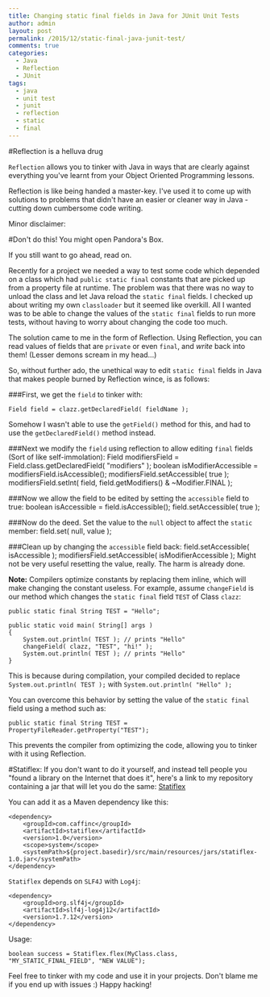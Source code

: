 ```yaml
---
title: Changing static final fields in Java for JUnit Unit Tests
author: admin
layout: post
permalink: /2015/12/static-final-java-junit-test/
comments: true
categories:
  - Java
  - Reflection
  - JUnit
tags:
  - java
  - unit test
  - junit
  - reflection
  - static
  - final
---
```

#Reflection is a helluva drug

`Reflection` allows you to tinker with Java in ways that are clearly against everything you've learnt from your Object Oriented Programming lessons.

Reflection is like being handed a master-key. I've used it to come up with solutions to problems that didn't have an easier or cleaner way in Java - cutting down cumbersome code writing.

Minor disclaimer:

#Don't do this! You might open Pandora's Box.

If you still want to go ahead, read on.

Recently for a project we needed a way to test some code which depended on a class which had `public static final` constants that are picked up from a property file at runtime. The problem was that there was no way to unload the class and let Java reload the `static final` fields. I checked up about writing my own `classloader` but it seemed like overkill. All I wanted was to be able to change the values of the `static final` fields to run more tests, without having to worry about changing the code too much.

The solution came to me in the form of Reflection. Using Reflection, you can read values of fields that are `private` or even `final`, and *write* back into them! (Lesser demons scream in my head...)

So, without further ado, the unethical way to edit `static final` fields in Java that makes people burned by Reflection wince, is as follows:

###First, we get the `field` to tinker with:
 
    Field field = clazz.getDeclaredField( fieldName );

Somehow I wasn't able to use the `getField()` method for this, and had to use the `getDeclaredField()` method instead.

###Next we modify the `field` using reflection to allow editing `final` fields (Sort of like self-immolation): 
    Field modifiersField = Field.class.getDeclaredField( "modifiers" );
    boolean isModifierAccessible = modifiersField.isAccessible();
    modifiersField.setAccessible( true );
    modifiersField.setInt( field, field.getModifiers() & ~Modifier.FINAL );

###Now we allow the field to be edited by setting the `accessible` field to true:
    boolean isAccessible = field.isAccessible();
    field.setAccessible( true );

###Now do the deed. Set the value to the `null` object to affect the `static` member:
    field.set( null, value );

###Clean up by changing the `accessible` field back:
    field.setAccessible( isAccessible );
    modifiersField.setAccessible( isModifierAccessible );
Might not be very useful resetting the value, really. The harm is already done.

**Note:** Compilers optimize constants by replacing them inline, which will make changing the constant useless. For example, assume `changeField` is our method which changes the `static final` field `TEST` of Class `clazz`:

    public static final String TEST = "Hello";

    public static void main( String[] args )
    {
        System.out.println( TEST ); // prints "Hello"
        changeField( clazz, "TEST", "hi!" );
        System.out.println( TEST ); // prints "Hello"
    }

This is because during compilation, your compiled decided to replace `System.out.println( TEST );` with `System.out.println( "Hello" );`

You can overcome this behavior by setting the value of the `static final` field using a method such as:

    public static final String TEST = PropertyFileReader.getProperty("TEST");
This prevents the compiler from optimizing the code, allowing you to tinker with it using Reflection.

#Statiflex:
If you don't want to do it yourself, and instead tell people you "found a library on the Internet that does it", here's a link to my repository containing a jar that will let you do the same: [Statiflex](https://github.com/caffinc/statiflex/releases/tag/1.0 "Statiflex")

You can add it as a Maven dependency like this:

    <dependency>
        <groupId>com.caffinc</groupId>
        <artifactId>statiflex</artifactId>
        <version>1.0</version>
        <scope>system</scope>
        <systemPath>${project.basedir}/src/main/resources/jars/statiflex-1.0.jar</systemPath>
    </dependency>
`Statiflex` depends on `SLF4J` with `Log4j`:

    <dependency>
        <groupId>org.slf4j</groupId>
        <artifactId>slf4j-log4j12</artifactId>
        <version>1.7.12</version>
    </dependency>

Usage:

    boolean success = Statiflex.flex(MyClass.class, "MY_STATIC_FINAL_FIELD", "NEW VALUE");

Feel free to tinker with my code and use it in your projects. Don't blame me if you end up with issues :) Happy hacking!